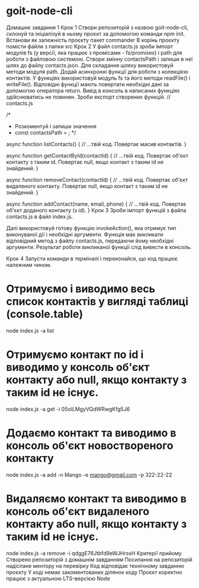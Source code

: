 # goit-node-cli
Домашнє завдання 1
Крок 1
Створи репозиторій з назвою goit-node-cli, склонуй та ініціалізуй в ньому проєкт за допомогою команди npm init. Встанови як залежність проєкту пакет commander
В корінь проєкту помісти файли з папки src
Крок 2
У файл contacts.js зроби імпорт модулів fs (у версії, яка працює з промісами - fs/promises) і path для роботи з файловою системою.
Створи змінну contactsPath і запиши в неї шлях до файлу contacts.json. Для складання шляху використовуй методи модуля path.
Додай асинхронні функції для роботи з колекцією контактів. У функціях використовуй модуль fs та його методи readFile() і writeFile(). Відповідні функції мають повертати необхідні дані за допомогою оператора return. Вивід в консоль в написаних функціях здійснюватись не повинен.
Зроби експорт створених функцій.
// contacts.js

/*
 * Розкоментуй і запиши значення
 * const contactsPath = ;
 */

async function listContacts() {
  // ...твій код. Повертає масив контактів.
}

async function getContactById(contactId) {
  // ...твій код. Повертає об'єкт контакту з таким id. Повертає null, якщо контакт з таким id не знайдений.
}

async function removeContact(contactId) {
  // ...твій код. Повертає об'єкт видаленого контакту. Повертає null, якщо контакт з таким id не знайдений.
}

async function addContact(name, email, phone) {
  // ...твій код. Повертає об'єкт доданого контакту (з id).
}
Крок 3
Зроби імпорт функцій з файла contacts.js в файл index.js.

Далі використовуй готову функцію invokeAction(), яка отримує тип виконуваної дії і необхідні аргументи. Функція має викликати відповідний метод з файлу contacts.js, передаючи йому необхідні аргументи. Результат роботи викликаної функції слід вивести в консоль.

Крок 4
Запусти команди в терміналі і переконайся, що код працює належним чином.

# Отримуємо і виводимо весь список контактів у вигляді таблиці (console.table)
node index.js -a list

# Отримуємо контакт по id і виводимо у консоль об'єкт контакту або null, якщо контакту з таким id не існує.
node index.js -a get -i 05olLMgyVQdWRwgKfg5J6

# Додаємо контакт та виводимо в консоль об'єкт новоствореного контакту
node index.js -a add -n Mango -e mango@gmail.com -p 322-22-22

# Видаляємо контакт та виводимо в консоль об'єкт видаленого контакту або null, якщо контакту з таким id не існує.
node index.js -a remove -i qdggE76Jtbfd9eWJHrssH
Критерії прийому
Створено репозиторій з домашнім завданням
Посилання на репозиторій надіслане ментору на перевірку
Код відповідає технічному завданню проєкту
У коді немає закоментованих ділянок коду
Проєкт коректно працює з актуальною LTS-версією Node
